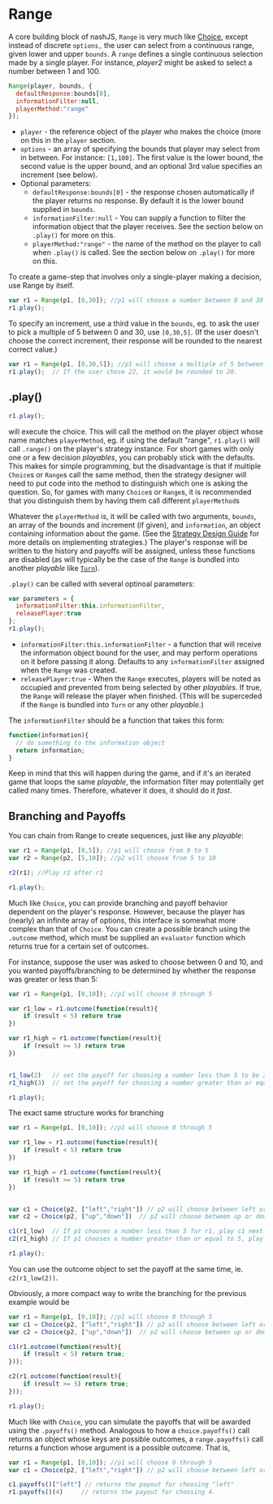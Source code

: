 # Range

A core building block of nashJS,  `Range` is very much like [Choice](./choice.md), except instead of discrete `options,` the user can select from a continuous range, given lower and upper `bounds`. A `range` defines a single continuous selection made by a single player. For instance, _player2_ might be asked to select a number between 1 and 100.

```javascript
Range(player, bounds, {
  defaultResponse:bounds[0],
  informationFilter:null,
  playerMethod:"range"
});
```

* `player` - the reference object of the player who makes the choice (more on this in the `player` section.
* `options` - an array of specifying the bounds that player may select from in between. For instance: `[1,100]`. The first value is the lower bound, the second value is the upper bound, and an optional 3rd value specifies an increment (see below).
* Optional parameters:
  * `defaultResponse:bounds[0]` - the response chosen automatically if the player returns no response. By default it is the lower bound supplied in `bounds`.
  * `informationFilter:null` - You can supply a function to filter the information object that the player receives. See the section below on `.play()` for more on this.
  * `playerMethod:"range"` - the name of the method on the player to call when `.play()` is called. See the section below on `.play()` for more on this.  

To create a game-step that involves only a single-player making a decision, use Range by itself.

```javascript
var r1 = Range(p1, [0,30]); //p1 will choose a number between 0 and 30 inclusive
r1.play();
```

To specify an increment, use a third value in the `bounds`, eg. to ask the user to pick a multiple of 5 between 0 and 30, use `[0,30,5]`. (If the user doesn't choose the correct increment, their response will be rounded to the nearest correct value.)

```javascript
var r1 = Range(p1, [0,30,5]); //p1 will choose a multiple of 5 between 0 and 30 inclusive
r1.play(); 	// If the user chose 22, it would be rounded to 20.
```


## .play()
```js
r1.play();
```
will execute the choice. This will call the method on the player object whose name matches `playerMethod`, eg. if using the default "range",  `r1.play()` will call `.range()` on the player's strategy instance. For short games with only one or a few decision _playables_, you can probably stick with the defaults. This makes for simple programming, but the disadvantage is that if multiple `Choice`s or `Range`s call the same method, then the strategy designer will need to put code into the method to distinguish which one is asking the question. So, for games with many `Choice`s or `Range`s, it is recommended that you distinguish them by having them call different `playerMethod`s

Whatever the `playerMethod` is, it will be called with two arguments, `bounds`, an array of the bounds and increment (if given), and `information`, an object containing information about the game. (See the [Strategy Design Guide](../strategy-design.md) for more details on implementing strategies.) The player's response will be written to the history and payoffs will be assigned, unless these functions are disabled (as will typically be the case of the `Range` is bundled into another _playable_ like [`Turn`](./turn.md)).

`.play()` can be called with several optinoal parameters:
```js
var parameters = {
  informationFilter:this.informationFilter,
  releasePlayer:true
};
r1.play();
```

* `informationFilter:this.informationFilter` - a function that will receive the information object bound for the user, and may perform operations on it before passing it along. Defaults to any `informationFilter` assigned when the `Range` was created.
* `releasePlayer:true` - When the `Range` executes, players will be noted as occupied and prevented from being selected by other _playables_. If true, the `Range` will release the player when finished. (This will be superceded if the `Range` is bundled into `Turn` or any other _playable._)

The `informationFilter` should be a function that takes this form: 
```js
function(information){
  // do something to the information object
  return information;
}
```
Keep in mind that this will happen during the game, and if it's an iterated game that loops the same _playable_, the information filter may potentially get called many times. Therefore, whatever it does, it should do it *fast*. 


## Branching and Payoffs

You can chain from Range to create sequences, just like any _playable_:

```javascript
var r1 = Range(p1, [0,5]); //p1 will choose from 0 to 5
var r2 = Range(p2, [5,10]); //p2 will choose from 5 to 10

r2(r1); //Play r2 after r1

r1.play();
```

Much like `Choice`, you can provide branching and payoff behavior dependent on the player's response. However, because the player has (nearly) an infinite array of options, this interface is somewhat more complex than that of `Choice`. You can create a possible branch using the `.outcome` method, which must be supplied an `evaluator` function which returns true for a certain set of outcomes.

For instance, suppose the user was asked to choose between 0 and 10, and you wanted payoffs/branching to be determined by whether the response was greater or less than 5:

```javascript
var r1 = Range(p1, [0,10]); //p1 will choose 0 through 5

var r1_low = r1.outcome(function(result){
	if (result < 5) return true
})

var r1_high = r1.outcome(function(result){
	if (result >= 5) return true
})


r1_low(2)	// set the payoff for choosing a number less than 5 to be 2
r1_high(3)	// set the payoff for choosing a number greater than or equal to 5 to be 3

r1.play();
```

The exact same structure works for branching

```javascript
var r1 = Range(p1, [0,10]); //p1 will choose 0 through 5

var r1_low = r1.outcome(function(result){
	if (result < 5) return true
})

var r1_high = r1.outcome(function(result){
	if (result >= 5) return true
})


var c1 = Choice(p2, ["left","right"]) // p2 will choose between left or right
var c2 = Choice(p2, ["up","down"]) 	// p2 will choose between up or down

c1(r1_low)	// If p1 chooses a number less than 5 for r1, play c1 next.
c2(r1_high)	// If p1 chooses a number greater than or equal to 5, play c2 next.

r1.play();
```

You can use the outcome object to set the payoff at the same time, ie. `c2(r1_low(2))`.

Obviously, a more compact way to write the branching for the previous example would be
```js
var r1 = Range(p1, [0,10]); //p1 will choose 0 through 5
var c1 = Choice(p2, ["left","right"]) // p2 will choose between left or right
var c2 = Choice(p2, ["up","down"]) 	// p2 will choose between up or down

c1(r1.outcome(function(result){
	if (result < 5) return true;
}));

c2(r1.outcome(function(result){
	if (result >= 5) return true;
}));

r1.play();
```

Much like with `Choice`, you can simulate the payoffs that will be awarded using the `.payoffs()` method. Analogous to how a `choice.payoffs()` call returns an object whose keys are possible outcomes, a `range.payoffs()` call returns a function whose argument is a possible outcome. That is,
```js
var r1 = Range(p1, [0,10]); //p1 will choose 0 through 5
var c1 = Choice(p2, ["left","right"]) // p2 will choose between left or right

c1.payoffs()["left"] // returns the payout for choosing "left"
r1.payoffs()(4) 	// returns the payout for choosing 4.
```

